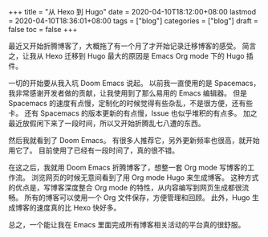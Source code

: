 +++
title = "从 Hexo 到 Hugo"
date = 2020-04-10T18:12:00+08:00
lastmod = 2020-04-10T18:36:01+08:00
tags = ["blog"]
categories = ["blog"]
draft = false
toc = false
+++

最近又开始折腾博客了，大概拖了有一个月了才开始记录迁移博客的感受。
简言之，让我从 Hexo 迁移到 Hugo 最大的原因是 Emacs Org mode 下的 Hugo 插件。

<!--more-->

一切的开始要从我入坑 Doom Emacs 说起。
以前我一直使用的是 Spacemacs，我非常感谢开发者做的贡献，让我使用到了那么易用的 Emacs 编辑器。
但是 Spacemacs 的速度有点慢，定制化的时候觉得有些杂乱，不是很方便，还有些卡。
还有 Spacemacs 的版本更新的有点慢，Issue 也似乎堆积的有点多。
加之最近放假闲下来了一段时间，所以又开始折腾乱七八遭的东西。

然后我就看到了 Doom Emacs。
有很多人推荐它，另外更新频率也很高，就开始用它了。
目前使用了已经有一段时间了，真的很不错。

在这之后，我就用 Doom Emacs 折腾博客了，想整一套 Org mode 写博客的工作流。
浏览网页的时候无意间看到了用 Org mode Hugo 来生成博客。
这种方式的优点是，写博客深度整合 Org mode 的特性，从内容编写到网页生成都很流畅。
所有的博客可以使用一个 Org 文件保存，方便管理和回顾。
此外，Hugo 生成博客的速度真的比 Hexo 快好多。

总之，一个能让我在 Emacs 里面完成所有博客相关活动的平台真的很舒服。
